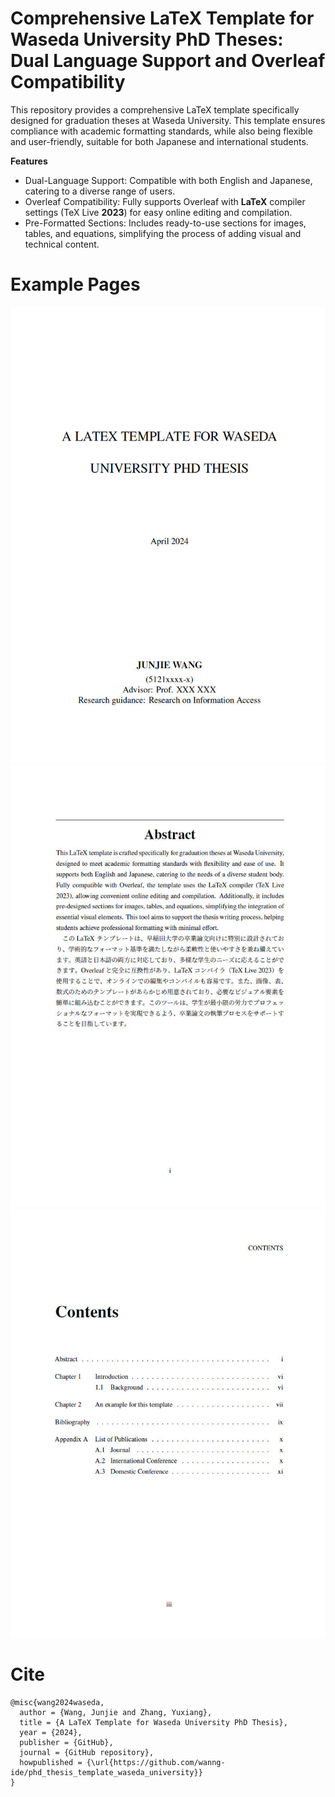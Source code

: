 # Comprehensive LaTeX Template for Waseda University PhD Theses: Dual Language Support and Overleaf Compatibility

This repository provides a comprehensive LaTeX template specifically designed for graduation theses at Waseda University. This template ensures compliance with academic formatting standards, while also being flexible and user-friendly, suitable for both Japanese and international students.

**Features**
- Dual-Language Support: Compatible with both English and Japanese, catering to a diverse range of users.
- Overleaf Compatibility: Fully supports Overleaf with **LaTeX** compiler settings (TeX Live **2023**) for easy online editing and compilation.
- Pre-Formatted Sections: Includes ready-to-use sections for images, tables, and equations, simplifying the process of adding visual and technical content.

# Example Pages

<img src="assets/latex_template1.jpg">

<img src="assets/latex_template2.jpg">

<img src="assets/latex_template3.jpg">

# Cite

```
@misc{wang2024waseda,
  author = {Wang, Junjie and Zhang, Yuxiang},
  title = {A LaTeX Template for Waseda University PhD Thesis},
  year = {2024},
  publisher = {GitHub},
  journal = {GitHub repository},
  howpublished = {\url{https://github.com/wanng-ide/phd_thesis_template_waseda_university}}
}
```
